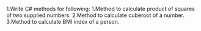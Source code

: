 1.Write C# methods for following:
    1.Method to calculate product of squares of two supplied numbers.
    2.Method to calculate cuberoot of a number.
    3.Method to calculate BMI index of a person.